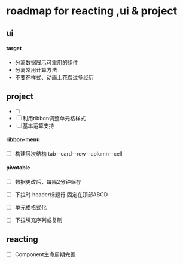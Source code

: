 # roadmap for reacting ,ui & project

## ui

#### target
- 分离数据展示可重用的组件
- 分离常用计算方法
- 不要在样式、动画上花费过多经历

## project

- [ ] 
- [ ] 利用ribbon调整单元格样式
- [ ] 基本运算支持

#### ribbon-menu  
- [ ] 构建层次结构 tab--card--row--column--cell

#### pivotable 
- [ ] 数据更改后，每隔2分钟保存  
- [ ] 下拉时 header标题行 固定在顶部ABCD
- [ ] 单元格格式化
- [ ] 下拉填充序列或复制




## reacting
- [ ] Component生命周期完善

